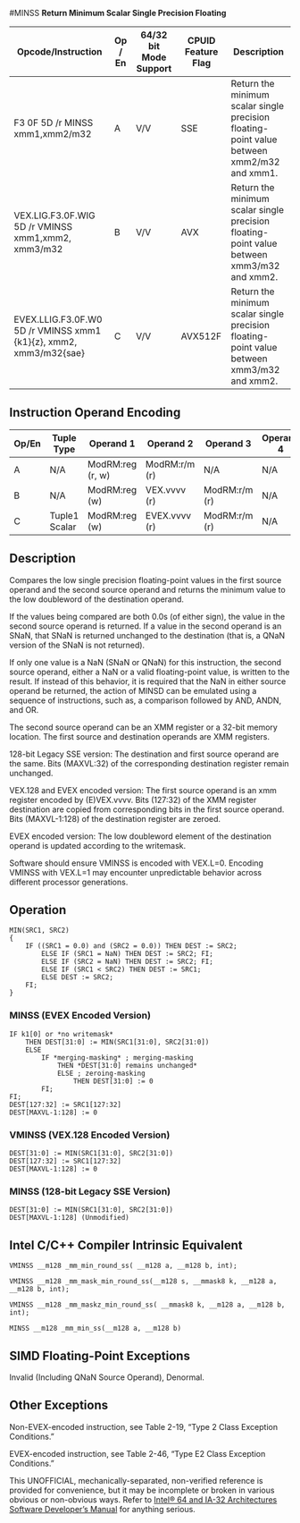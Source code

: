 #MINSS
**Return Minimum Scalar Single Precision Floating**

| Opcode/Instruction                                                | Op / En | 64/32 bit Mode Support | CPUID Feature Flag | Description                                                                                |
| ----------------------------------------------------------------- | ------- | ---------------------- | ------------------ | ------------------------------------------------------------------------------------------ |
| F3 0F 5D /r MINSS xmm1,xmm2/m32                                   | A       | V/V                    | SSE                | Return the minimum scalar single precision floating-point value between xmm2/m32 and xmm1. |
| VEX.LIG.F3.0F.WIG 5D /r VMINSS xmm1,xmm2, xmm3/m32                | B       | V/V                    | AVX                | Return the minimum scalar single precision floating-point value between xmm3/m32 and xmm2. |
| EVEX.LLIG.F3.0F.W0 5D /r VMINSS xmm1 {k1}{z}, xmm2, xmm3/m32{sae} | C       | V/V                    | AVX512F            | Return the minimum scalar single precision floating-point value between xmm3/m32 and xmm2. |

## Instruction Operand Encoding

| Op/En | Tuple Type    | Operand 1        | Operand 2     | Operand 3     | Operand 4 |
| ----- | ------------- | ---------------- | ------------- | ------------- | --------- |
| A     | N/A           | ModRM:reg (r, w) | ModRM:r/m (r) | N/A           | N/A       |
| B     | N/A           | ModRM:reg (w)    | VEX.vvvv (r)  | ModRM:r/m (r) | N/A       |
| C     | Tuple1 Scalar | ModRM:reg (w)    | EVEX.vvvv (r) | ModRM:r/m (r) | N/A       |

## Description

Compares the low single precision floating-point values in the first source operand and the second source operand and returns the minimum value to the low doubleword of the destination operand.

If the values being compared are both 0.0s (of either sign), the value in the second source operand is returned. If a value in the second operand is an SNaN, that SNaN is returned unchanged to the destination (that is, a QNaN version of the SNaN is not returned).

If only one value is a NaN (SNaN or QNaN) for this instruction, the second source operand, either a NaN or a valid floating-point value, is written to the result. If instead of this behavior, it is required that the NaN in either source operand be returned, the action of MINSD can be emulated using a sequence of instructions, such as, a comparison followed by AND, ANDN, and OR.

The second source operand can be an XMM register or a 32-bit memory location. The first source and destination operands are XMM registers.

128-bit Legacy SSE version: The destination and first source operand are the same. Bits (MAXVL:32) of the corresponding destination register remain unchanged.

VEX.128 and EVEX encoded version: The first source operand is an xmm register encoded by (E)VEX.vvvv. Bits (127:32) of the XMM register destination are copied from corresponding bits in the first source operand. Bits (MAXVL-1:128) of the destination register are zeroed.

EVEX encoded version: The low doubleword element of the destination operand is updated according to the writemask.

Software should ensure VMINSS is encoded with VEX.L=0. Encoding VMINSS with VEX.L=1 may encounter unpredictable behavior across different processor generations.

## Operation

```
MIN(SRC1, SRC2)
{
    IF ((SRC1 = 0.0) and (SRC2 = 0.0)) THEN DEST := SRC2;
        ELSE IF (SRC1 = NaN) THEN DEST := SRC2; FI;
        ELSE IF (SRC2 = NaN) THEN DEST := SRC2; FI;
        ELSE IF (SRC1 < SRC2) THEN DEST := SRC1;
        ELSE DEST := SRC2;
    FI;
}

```

### MINSS (EVEX Encoded Version)

```
IF k1[0] or *no writemask*
    THEN DEST[31:0] := MIN(SRC1[31:0], SRC2[31:0])
    ELSE
        IF *merging-masking* ; merging-masking
            THEN *DEST[31:0] remains unchanged*
            ELSE ; zeroing-masking
                THEN DEST[31:0] := 0
        FI;
FI;
DEST[127:32] := SRC1[127:32]
DEST[MAXVL-1:128] := 0

```

### VMINSS (VEX.128 Encoded Version)

```
DEST[31:0] := MIN(SRC1[31:0], SRC2[31:0])
DEST[127:32] := SRC1[127:32]
DEST[MAXVL-1:128] := 0

```

### MINSS (128-bit Legacy SSE Version)

```
DEST[31:0] := MIN(SRC1[31:0], SRC2[31:0])
DEST[MAXVL-1:128] (Unmodified)

```

## Intel C/C++ Compiler Intrinsic Equivalent

```
VMINSS __m128 _mm_min_round_ss( __m128 a, __m128 b, int);

```

```
VMINSS __m128 _mm_mask_min_round_ss(__m128 s, __mmask8 k, __m128 a, __m128 b, int);

```

```
VMINSS __m128 _mm_maskz_min_round_ss( __mmask8 k, __m128 a, __m128 b, int);

```

```
MINSS __m128 _mm_min_ss(__m128 a, __m128 b)

```

## SIMD Floating-Point Exceptions

Invalid (Including QNaN Source Operand), Denormal.

## Other Exceptions

Non-EVEX-encoded instruction, see Table 2-19, “Type 2 Class Exception Conditions.”

EVEX-encoded instruction, see Table 2-46, “Type E2 Class Exception Conditions.”

This UNOFFICIAL, mechanically-separated, non-verified reference is provided for convenience, but it may be
incomplete or broken in various obvious or non-obvious
ways. Refer to [Intel® 64 and IA-32 Architectures Software Developer’s Manual](https://software.intel.com/en-us/download/intel-64-and-ia-32-architectures-sdm-combined-volumes-1-2a-2b-2c-2d-3a-3b-3c-3d-and-4) for anything serious.
